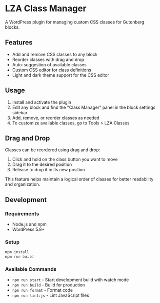 # LZA Class Manager

A WordPress plugin for managing custom CSS classes for Gutenberg blocks.

## Features

- Add and remove CSS classes to any block
- Reorder classes with drag and drop
- Auto-suggestion of available classes
- Custom CSS editor for class definitions
- Light and dark theme support for the CSS editor

## Usage

1. Install and activate the plugin
2. Edit any block and find the "Class Manager" panel in the block settings sidebar
3. Add, remove, or reorder classes as needed
4. To customize available classes, go to Tools > LZA Classes

## Drag and Drop

Classes can be reordered using drag and drop:

1. Click and hold on the class button you want to move
2. Drag it to the desired position
3. Release to drop it in its new position

This feature helps maintain a logical order of classes for better readability and organization.

## Development

### Requirements

- Node.js and npm
- WordPress 5.8+

### Setup

```bash
npm install
npm run build
```

### Available Commands

- `npm run start` - Start development build with watch mode
- `npm run build` - Build for production
- `npm run format` - Format code
- `npm run lint:js` - Lint JavaScript files
